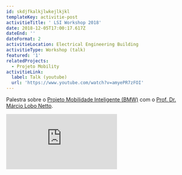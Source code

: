 ```yaml
---
id: skdjfkalkjlwkejlkjkl
templateKey: activitie-post
activitieTitle: ' LSI Workshop 2018'
date: 2018-12-05T17:00:17.617Z
dateEnd: ''
dateFormat: 2
activitieLocation: Electrical Engineering Building
activitieType: Workshop (talk)
featured: '1'
relatedProjects:
  - Projeto Mobility
activitieLink:
  label: Talk (youtube)
  url: 'https://www.youtube.com/watch?v=amyePR7zFOI'
---
```

Palestra sobre o [Projeto Mobilidade Inteligente (BMW)](https://sites.usp.br/cognitio/projetos/projeto-mobility/) com o [Prof. Dr. Márcio Lobo Netto](https://sites.usp.br/cognitio/membros/prof-dr-marcio-lobo-netto/).

<p class="youtube"><iframe src="https://www.youtube.com/embed/amyePR7zFOI" frameborder="0" allowfullscreen></iframe></p>
